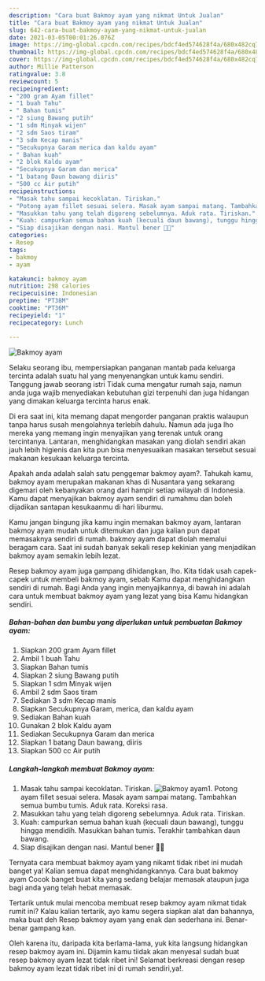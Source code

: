```yaml
---
description: "Cara buat Bakmoy ayam yang nikmat Untuk Jualan"
title: "Cara buat Bakmoy ayam yang nikmat Untuk Jualan"
slug: 642-cara-buat-bakmoy-ayam-yang-nikmat-untuk-jualan
date: 2021-03-05T00:01:26.076Z
image: https://img-global.cpcdn.com/recipes/bdcf4ed574628f4a/680x482cq70/bakmoy-ayam-foto-resep-utama.jpg
thumbnail: https://img-global.cpcdn.com/recipes/bdcf4ed574628f4a/680x482cq70/bakmoy-ayam-foto-resep-utama.jpg
cover: https://img-global.cpcdn.com/recipes/bdcf4ed574628f4a/680x482cq70/bakmoy-ayam-foto-resep-utama.jpg
author: Millie Patterson
ratingvalue: 3.8
reviewcount: 5
recipeingredient:
- "200 gram Ayam fillet"
- "1 buah Tahu"
- " Bahan tumis"
- "2 siung Bawang putih"
- "1 sdm Minyak wijen"
- "2 sdm Saos tiram"
- "3 sdm Kecap manis"
- "Secukupnya Garam merica dan kaldu ayam"
- " Bahan kuah"
- "2 blok Kaldu ayam"
- "Secukupnya Garam dan merica"
- "1 batang Daun bawang diiris"
- "500 cc Air putih"
recipeinstructions:
- "Masak tahu sampai kecoklatan. Tiriskan."
- "Potong ayam fillet sesuai selera. Masak ayam sampai matang. Tambahkan semua bumbu tumis. Aduk rata. Koreksi rasa."
- "Masukkan tahu yang telah digoreng sebelumnya. Aduk rata. Tiriskan."
- "Kuah: campurkan semua bahan kuah (kecuali daun bawang), tunggu hingga mendidih. Masukkan bahan tumis. Terakhir tambahkan daun bawang."
- "Siap disajikan dengan nasi. Mantul bener 👍🏼"
categories:
- Resep
tags:
- bakmoy
- ayam

katakunci: bakmoy ayam 
nutrition: 298 calories
recipecuisine: Indonesian
preptime: "PT38M"
cooktime: "PT36M"
recipeyield: "1"
recipecategory: Lunch

---
```



![Bakmoy ayam](https://img-global.cpcdn.com/recipes/bdcf4ed574628f4a/680x482cq70/bakmoy-ayam-foto-resep-utama.jpg)

Selaku seorang ibu, mempersiapkan panganan mantab pada keluarga tercinta adalah suatu hal yang menyenangkan untuk kamu sendiri. Tanggung jawab seorang istri Tidak cuma mengatur rumah saja, namun anda juga wajib menyediakan kebutuhan gizi terpenuhi dan juga hidangan yang dimakan keluarga tercinta harus enak.

Di era  saat ini, kita memang dapat mengorder panganan praktis walaupun tanpa harus susah mengolahnya terlebih dahulu. Namun ada juga lho mereka yang memang ingin menyajikan yang terenak untuk orang tercintanya. Lantaran, menghidangkan masakan yang diolah sendiri akan jauh lebih higienis dan kita pun bisa menyesuaikan masakan tersebut sesuai makanan kesukaan keluarga tercinta. 



Apakah anda adalah salah satu penggemar bakmoy ayam?. Tahukah kamu, bakmoy ayam merupakan makanan khas di Nusantara yang sekarang digemari oleh kebanyakan orang dari hampir setiap wilayah di Indonesia. Kamu dapat menyajikan bakmoy ayam sendiri di rumahmu dan boleh dijadikan santapan kesukaanmu di hari liburmu.

Kamu jangan bingung jika kamu ingin memakan bakmoy ayam, lantaran bakmoy ayam mudah untuk ditemukan dan juga kalian pun dapat memasaknya sendiri di rumah. bakmoy ayam dapat diolah memalui beragam cara. Saat ini sudah banyak sekali resep kekinian yang menjadikan bakmoy ayam semakin lebih lezat.

Resep bakmoy ayam juga gampang dihidangkan, lho. Kita tidak usah capek-capek untuk membeli bakmoy ayam, sebab Kamu dapat menghidangkan sendiri di rumah. Bagi Anda yang ingin menyajikannya, di bawah ini adalah cara untuk membuat bakmoy ayam yang lezat yang bisa Kamu hidangkan sendiri.

<!--inarticleads1-->

##### Bahan-bahan dan bumbu yang diperlukan untuk pembuatan Bakmoy ayam:

1. Siapkan 200 gram Ayam fillet
1. Ambil 1 buah Tahu
1. Siapkan  Bahan tumis
1. Siapkan 2 siung Bawang putih
1. Siapkan 1 sdm Minyak wijen
1. Ambil 2 sdm Saos tiram
1. Sediakan 3 sdm Kecap manis
1. Siapkan Secukupnya Garam, merica, dan kaldu ayam
1. Sediakan  Bahan kuah
1. Gunakan 2 blok Kaldu ayam
1. Sediakan Secukupnya Garam dan merica
1. Siapkan 1 batang Daun bawang, diiris
1. Siapkan 500 cc Air putih




<!--inarticleads2-->

##### Langkah-langkah membuat Bakmoy ayam:

1. Masak tahu sampai kecoklatan. Tiriskan.
<img src="https://img-global.cpcdn.com/steps/499aa0ea906934ed/160x128cq70/bakmoy-ayam-langkah-memasak-1-foto.jpg" alt="Bakmoy ayam">1. Potong ayam fillet sesuai selera. Masak ayam sampai matang. Tambahkan semua bumbu tumis. Aduk rata. Koreksi rasa.
1. Masukkan tahu yang telah digoreng sebelumnya. Aduk rata. Tiriskan.
1. Kuah: campurkan semua bahan kuah (kecuali daun bawang), tunggu hingga mendidih. Masukkan bahan tumis. Terakhir tambahkan daun bawang.
1. Siap disajikan dengan nasi. Mantul bener 👍🏼




Ternyata cara membuat bakmoy ayam yang nikamt tidak ribet ini mudah banget ya! Kalian semua dapat menghidangkannya. Cara buat bakmoy ayam Cocok banget buat kita yang sedang belajar memasak ataupun juga bagi anda yang telah hebat memasak.

Tertarik untuk mulai mencoba membuat resep bakmoy ayam nikmat tidak rumit ini? Kalau kalian tertarik, ayo kamu segera siapkan alat dan bahannya, maka buat deh Resep bakmoy ayam yang enak dan sederhana ini. Benar-benar gampang kan. 

Oleh karena itu, daripada kita berlama-lama, yuk kita langsung hidangkan resep bakmoy ayam ini. Dijamin kamu tiidak akan menyesal sudah buat resep bakmoy ayam lezat tidak ribet ini! Selamat berkreasi dengan resep bakmoy ayam lezat tidak ribet ini di rumah sendiri,ya!.

